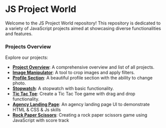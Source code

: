 # JS Project World

Welcome to the JS Project World repository! This repository is dedicated to a variety of JavaScript projects aimed at showcasing diverse functionalities and features.

### Projects Overview

Explore our projects:

- [**Project Overview**](https://rezabr1999.github.io/projects-js/): A comprehensive overview and list of all projects.
- [**Image Manipulator**](https://rezabr1999.github.io/projects-js/imageManipulator/index.html): A tool to crop images and apply filters.
- [**Profile Section**](https://rezabr1999.github.io/projects-js/profileSection/index.html): A beautiful profile section with the ability to change photo.
- [**Stopwatch**](https://rezabr1999.github.io/projects-js/stopwatch/index.html): A stopwatch with basic functionality.
- [**Tic Tac Toe**](https://rezabr1999.github.io/projects-js/ticTacToe/index.html): Create a Tic Tac Toe game with drag and drop functionality.
- [**Agency Landing Page**](https://rezabr1999.github.io/projects-js/agengyLandingPage/index.html): An agency landing page UI to demonstrate HTML & CSS & Js skills
- [**Rock Paper Scissors**](https://rezabr1999.github.io/projects-js/rockPaperScissors/index.html): Creating a rock paper scissors game using JavaScript with score track
